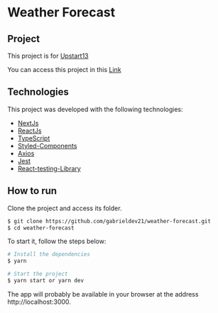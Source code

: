 # Weather Forecast

## Project

This project is for [Upstart13](https://upstart13.com)

You can access this project in this [Link](https://weatherforecast-upstart13.vercel.app/)

## Technologies

This project was developed with the following technologies:

- [NextJs](https://nextjs.org/)
- [ReactJs](https://reactjs.org)
- [TypeScript](https://www.typescriptlang.org/)
- [Styled-Components](https://styled-components.com/)
- [Axios](https://axios-http.com/ptbr/docs/intro)
- [Jest](https://jestjs.io/pt-BR/)
- [React-testing-Library](https://testing-library.com/docs/react-testing-library)

## How to run

Clone the project and access its folder.

```bash
$ git clone https://github.com/gabrieldev21/weather-forecast.git
$ cd weather-forecast
```

To start it, follow the steps below:
```bash
# Install the dependencies
$ yarn

# Start the project
$ yarn start or yarn dev
```

The app will probably be available in your browser at the address http://localhost:3000.
